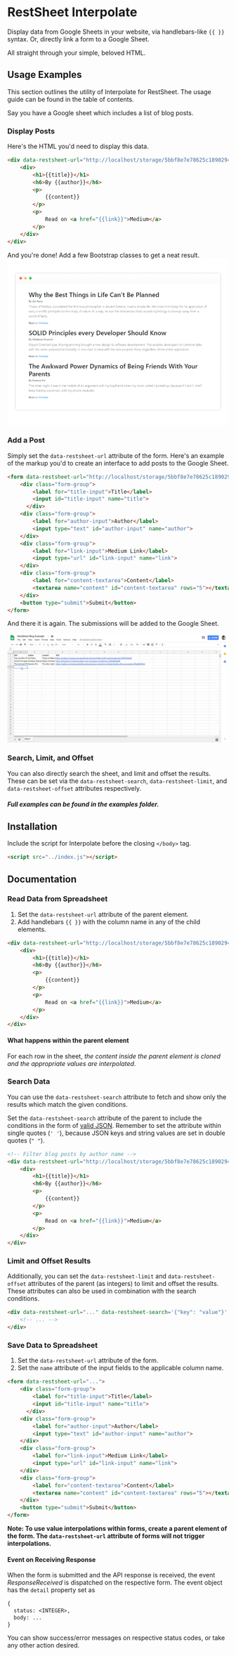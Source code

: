 <!-- Change the URL in all samples, use jsDelivr as CDN -->

# RestSheet Interpolate

Display data from Google Sheets in your website, via handlebars-like `{{ }}` syntax. Or, directly link a form to a Google Sheet.

All straight through your simple, beloved HTML.

## Usage Examples
This section outlines the utility of Interpolate for RestSheet. The usage guide can be found in the table of contents.

Say you have a Google sheet which includes a list of blog posts.

<!-- Insert image here! -->

### Display Posts
Here's the HTML you'd need to display this data.
```html
<div data-restsheet-url="http://localhost/storage/5bbf8e7e78625c1890294656/Sheet1">
    <div>
        <h1>{{title}}</h1>
        <h6>By {{author}}</h6>
        <p>
            {{content}}
        </p>
        <p>
            Read on <a href="{{link}}">Medium</a>
        </p>
    </div>
</div>
```

And you're done! Add a few Bootstrap classes to get a neat result.
![Posts List Demo Screenshot](assets/demo-blog-screenshot.png?raw=true)

### Add a Post
Simply set the `data-restsheet-url` attribute of the form. Here's an example of the markup you'd to create an interface to add posts to the Google Sheet.

```html
<form data-restsheet-url="http://localhost/storage/5bbf8e7e78625c1890294656/Sheet1">
    <div class="form-group">
        <label for="title-input">Title</label>
        <input id="title-input" name="title">
      </div>
    <div class="form-group">
        <label for="author-input">Author</label>
        <input type="text" id="author-input" name="author">
    </div>
    <div class="form-group">
        <label for="link-input">Medium Link</label>
        <input type="url" id="link-input" name="link">
    </div>
    <div class="form-group">
        <label for="content-textarea">Content</label>
        <textarea name="content" id="content-textarea" rows="5"></textarea>
    </div>
    <button type="submit">Submit</button>
</form>
```
And there it is again. The submissions will be added to the Google Sheet.

![Add Post Demo GIF](assets/demo-form.gif)

### Search, Limit, and Offset
You can also directly search the sheet, and limit and offset the results. These can be set via the `data-restsheet-search`, `data-restsheet-limit`, and `data-restsheet-offset` attributes respectively.


##### Full examples can be found in the _examples_ folder.

## Installation
Include the script for Interpolate before the closing `</body>` tag.
```html
<script src="../index.js"></script>
```

## Documentation
### Read Data from Spreadsheet
1. Set the `data-restsheet-url` attribute of the parent element.
2. Add handlebars `{{ }}` with the column name in any of the child elements.

```html
<div data-restsheet-url="http://localhost/storage/5bbf8e7e78625c1890294656/Sheet1">
    <div>
        <h1>{{title}}</h1>
        <h6>By {{author}}</h6>
        <p>
            {{content}}
        </p>
        <p>
            Read on <a href="{{link}}">Medium</a>
        </p>
    </div>
</div>
```

#### What happens within the parent element
For each row in the sheet, _the content inside the parent element is cloned and the appropriate values are interpolated_.

### Search Data
You can use the `data-restsheet-search` attribute to fetch and show only the results which match the given conditions.

Set the `data-restsheet-search` attribute of the parent to include the conditions in the form of [valid JSON](http://json.org/example.html). Remember to set the attribute within single quotes (`' '`), because JSON keys and string values are set in double quotes (`" "`).

```html
<!-- Filter blog posts by author name -->
<div data-restsheet-url="http://localhost/storage/5bbf8e7e78625c1890294656/Sheet1" data-restsheet-search='{"author": "Zat Rana"}'>
    <div>
        <h1>{{title}}</h1>
        <h6>By {{author}}</h6>
        <p>
            {{content}}
        </p>
        <p>
            Read on <a href="{{link}}">Medium</a>
        </p>
    </div>
</div>
```


### Limit and Offset Results
Additionally, you can set the `data-restsheet-limit` and `data-restsheet-offset` attributes of the parent (as integers) to limit and offset the results. These attributes can also be used in combination with the search conditions.

```html
<div data-restsheet-url="..." data-restsheet-search='{"key": "value"}' data-restsheet-limit="3" data-restsheet-offset="1">
	<!-- ... -->
</div>
```

### Save Data to Spreadsheet
1. Set the `data-restsheet-url` attribute of the form.
2. Set the `name` attribute of the input fields to the applicable column name.

```html
<form data-restsheet-url="...">
    <div class="form-group">
        <label for="title-input">Title</label>
        <input id="title-input" name="title">
      </div>
    <div class="form-group">
        <label for="author-input">Author</label>
        <input type="text" id="author-input" name="author">
    </div>
    <div class="form-group">
        <label for="link-input">Medium Link</label>
        <input type="url" id="link-input" name="link">
    </div>
    <div class="form-group">
        <label for="content-textarea">Content</label>
        <textarea name="content" id="content-textarea" rows="5"></textarea>
    </div>
    <button type="submit">Submit</button>
</form>
```
**Note: To use value interpolations within forms, create a parent element of the form. The `data-restsheet-url` attribute of forms will not trigger interpolations.**

#### Event on Receiving Response
When the form is submitted and the API response is received, the event _ResponseReceived_ is dispatched on the respective form. The event object has the `detail` property set as 
```json5
{
  status: <INTEGER>,
  body: ...
}
```

You can show success/error messages on respective status codes, or take any other action desired.

<!-- Interpolate for RestSheet helps add RestSheet super-powers to your website, without the need to play with programming languages and the RestSheet API. -->
